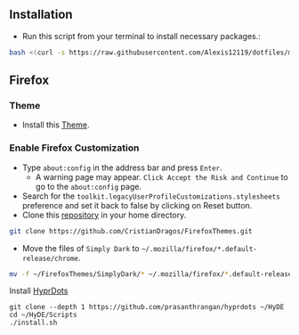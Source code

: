 ## Installation

- Run this script from your terminal to install necessary packages.:

```sh
bash <(curl -s https://raw.githubusercontent.com/Alexis12119/dotfiles/main/install.sh)
```

## Firefox

### Theme

- Install this [Theme](https://addons.mozilla.org/en-US/firefox/addon/matte-black-v1/?utm_content=addons-manager-reviews-link&utm_medium=firefox-browser&utm_source=firefox-browser).

### Enable Firefox Customization

- Type `about:config` in the address bar and press `Enter`.
  - A warning page may appear. `Click Accept the Risk and Continue` to go to the `about:config` page.
- Search for the `toolkit.legacyUserProfileCustomizations.stylesheets` preference and set it back to false by clicking on Reset button.
- Clone this [repository](https://github.com/CristianDragos/FirefoxThemes) in your home directory.

```sh
git clone https://github.com/CristianDragos/FirefoxThemes.git
```

- Move the files of `Simply Dark` to `~/.mozilla/firefox/*.default-release/chrome`.

```sh
mv -f ~/FirefoxThemes/SimplyDark/* ~/.mozilla/firefox/*.default-release/chrome
```

Install [HyprDots](https://github.com/prasanthrangan/hyprdots)

```
git clone --depth 1 https://github.com/prasanthrangan/hyprdots ~/HyDE
cd ~/HyDE/Scripts
./install.sh
```
